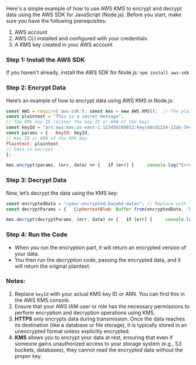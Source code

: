 Here's a simple example of how to use AWS KMS to encrypt and decrypt data using the AWS SDK for JavaScript (Node.js). Before you start, make sure you have the following prerequisites:

1. AWS account
2. AWS CLI installed and configured with your credentials
3. A KMS key created in your AWS account

### Step 1: Install the AWS SDK

If you haven't already, install the AWS SDK for Node.js:
`npm install aws-sdk`

### Step 2: Encrypt Data

Here’s an example of how to encrypt data using AWS KMS in Node.js:
```javascript
const AWS = require('aws-sdk'); const kms = new AWS.KMS();  // The plaintext data you want to encrypt 
const plaintext = "This is a secret message";  
// The KMS key ID (either the key ID or ARN of the key) 
const keyId = "arn:aws:kms:us-east-1:123456789012:key/abcd1234-12ab-34cd-56ef-1234567890ab";  // Encrypt the plaintext 
const params = {   KeyId: keyId, 
// Key ID or ARN of the KMS key   
Plaintext: plaintext 
// Data to encrypt 
};  

kms.encrypt(params, (err, data) => {   if (err) {     console.log("Error encrypting data:", err);   } else {     console.log("Encrypted data:", data.CiphertextBlob.toString('base64'));   } });
```


### Step 3: Decrypt Data

Now, let’s decrypt the data using the KMS key:
```javascript
const encryptedData = "<your-encrypted-base64-data>"; // Replace with the encrypted data from the previous step  
const decryptParams = {   CiphertextBlob: Buffer.from(encryptedData, 'base64') }; // Convert the base64-encoded encrypted data back to a buffer 

kms.decrypt(decryptParams, (err, data) => {   if (err) {     console.log("Error decrypting data:", err);   } else {     console.log("Decrypted data:", data.Plaintext.toString());   } });
```

### Step 4: Run the Code

- When you run the encryption part, it will return an encrypted version of your data.
- You then run the decryption code, passing the encrypted data, and it will return the original plaintext.

### Notes:

1. Replace `keyId` with your actual KMS key ID or ARN. You can find this in the AWS KMS console.
2. Ensure that your AWS IAM user or role has the necessary permissions to perform encryption and decryption operations using KMS.
3. **HTTPS** only encrypts data during transmission. Once the data reaches its destination (like a database or file storage), it is typically stored in an unencrypted format unless explicitly encrypted.
4. **KMS** allows you to encrypt your data at rest, ensuring that even if someone gains unauthorized access to your storage system (e.g., S3 buckets, databases), they cannot read the encrypted data without the proper key.